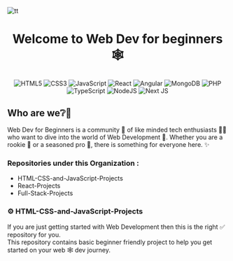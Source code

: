 ![tt](https://user-images.githubusercontent.com/94376674/201847150-915f6377-7395-4ca1-9e6d-9bf73c5ead9c.png)

# <p align = center> Welcome to Web Dev for beginners 🕸️ </p>
  <div align = center> 
  
  
  ![HTML5](https://img.shields.io/badge/html5-%23E34F26.svg?style=for-the-badge&logo=html5&logoColor=white)
  ![CSS3](https://img.shields.io/badge/css3-%231572B6.svg?style=for-the-badge&logo=css3&logoColor=white)
  ![JavaScript](https://img.shields.io/badge/javascript-%23323330.svg?style=for-the-badge&logo=javascript&logoColor=%23F7DF1E)
  ![React](https://img.shields.io/badge/react-%2320232a.svg?style=for-the-badge&logo=react&logoColor=%2361DAFB)
  ![Angular](https://img.shields.io/badge/angular-%23DD0031.svg?style=for-the-badge&logo=angular&logoColor=white)
  ![MongoDB](https://img.shields.io/badge/MongoDB-%234ea94b.svg?style=for-the-badge&logo=mongodb&logoColor=white)
  ![PHP](https://img.shields.io/badge/php-%23777BB4.svg?style=for-the-badge&logo=php&logoColor=white)
  ![TypeScript](https://img.shields.io/badge/typescript-%23007ACC.svg?style=for-the-badge&logo=typescript&logoColor=white)
  ![NodeJS](https://img.shields.io/badge/node.js-6DA55F?style=for-the-badge&logo=node.js&logoColor=white)
  ![Next JS](https://img.shields.io/badge/Next-black?style=for-the-badge&logo=next.js&logoColor=white)
  
  
</div>


## Who are we❔🤔
Web Dev for Beginners is a community 🤝 of like minded tech enthusiasts 🧑‍💻 who want to dive into the world of Web Development 🎯.
Whether you are a rookie 🥚 or a seasoned pro 🎸, there is something for everyone here. ✨


### Repositories under this Organization :
- HTML-CSS-and-JavaScript-Projects
- React-Projects
- Full-Stack-Projects

### ⚙️ HTML-CSS-and-JavaScript-Projects
If you are just getting started with Web Development then this is the right ✅ repository for you. <br>
This repository contains basic beginner friendly project to help you get started on your web 🕸️ dev journey. <br>



